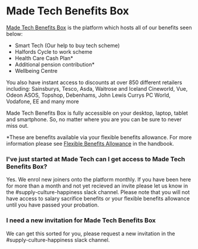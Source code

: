 # Made Tech Benefits Box

[Made Tech Benefits Box](madetechbenefitsbox.com) is the platform which hosts all of our benefits seen below:

- Smart Tech (Our help to buy tech scheme)
- Halfords Cycle to work scheme 
- Health Care Cash Plan*
- Additional pension contribution*
- Wellbeing Centre

You also have instant access to discounts at over 850 different retailers including: 
Sainsburys, Tesco, Asda, Waitrose and Iceland
Cineworld, Vue, Odeon
ASOS, Topshop, Debenhams, John Lewis
Currys PC World, Vodafone, EE and many more

Made Tech Benefits Box is fully accessible on your desktop, laptop, tablet and smartphone. So, no matter where you are you can be sure to never miss out.

*These are benefits available via your flexible benefits allowance. For more information please see [Flexible Benefits Allowance](https://github.com/madetech/handbook/blob/main/benefits/flexible_benefits_allowance.md) in the handbook.

### I've just started at Made Tech can I get access to Made Tech Benefits Box?

Yes. We enrol new joiners onto the platform monthly. If you have been here for more than a month and not yet recieved an invite please let us know in the #supply-culture-happiness slack channel. Please note that you will not have access to salary sacrifice benefits or your flexible benefits allowance until you have passed your probation.

### I need a new invitation for Made Tech Benefits Box

We can get this sorted for you, please request a new invitation in the #supply-culture-happiness slack channel.
